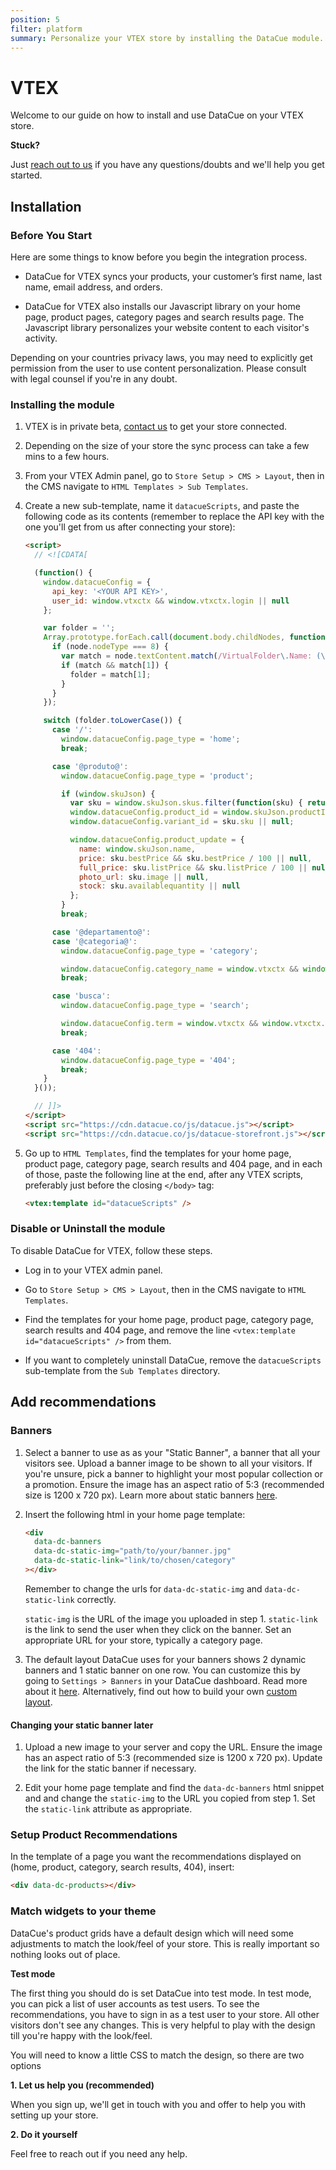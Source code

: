 ```yaml
---
position: 5
filter: platform
summary: Personalize your VTEX store by installing the DataCue module.
---
```


# VTEX <Badge text="beta" type="success"/>

Welcome to our guide on how to install and use DataCue on your VTEX store.

**Stuck?**

Just [reach out to us](https://datacue.co/contact) if you have any questions/doubts and we'll help you get started.

## Installation

### Before You Start

Here are some things to know before you begin the integration process.

- DataCue for VTEX syncs your products, your customer’s first name, last name, email address, and orders.

- DataCue for VTEX also installs our Javascript library on your home page, product pages, category pages and search results page. The Javascript library personalizes your website content to each visitor's activity.

Depending on your countries privacy laws, you may need to explicitly get permission from the user to use content personalization. Please consult with legal counsel if you're in any doubt.

### Installing the module

1. VTEX is in private beta, [contact us](https://datacue.co/contact) to get your store connected.

2. Depending on the size of your store the sync process can take a few mins to a few hours.

3. From your VTEX Admin panel, go to `Store Setup > CMS > Layout`, then in the CMS navigate to `HTML Templates > Sub Templates`.

4. Create a new sub-template, name it `datacueScripts`, and paste the following code as its contents (remember to replace the API key with the one you'll get from us after connecting your store):

    ```html
    <script>
      // <![CDATA[

      (function() {
        window.datacueConfig = {
          api_key: '<YOUR API KEY>',
          user_id: window.vtxctx && window.vtxctx.login || null
        };

        var folder = '';
        Array.prototype.forEach.call(document.body.childNodes, function(node) {
          if (node.nodeType === 8) {
            var match = node.textContent.match(/VirtualFolder\.Name: (\S+)/);
            if (match && match[1]) {
              folder = match[1];
            }
          }
        });

        switch (folder.toLowerCase()) {
          case '/':
            window.datacueConfig.page_type = 'home';
            break;

          case '@produto@':
            window.datacueConfig.page_type = 'product';

            if (window.skuJson) {
              var sku = window.skuJson.skus.filter(function(sku) { return sku.available; })[0] || {};
              window.datacueConfig.product_id = window.skuJson.productId;
              window.datacueConfig.variant_id = sku.sku || null;

              window.datacueConfig.product_update = {
                name: window.skuJson.name,
                price: sku.bestPrice && sku.bestPrice / 100 || null,
                full_price: sku.listPrice && sku.listPrice / 100 || null,
                photo_url: sku.image || null,
                stock: sku.availablequantity || null
              };
            }
            break;

          case '@departamento@':
          case '@categoria@':
            window.datacueConfig.page_type = 'category';

            window.datacueConfig.category_name = window.vtxctx && window.vtxctx.categoryName || null;
            break;

          case 'busca':
            window.datacueConfig.page_type = 'search';

            window.datacueConfig.term = window.vtxctx && window.vtxctx.searchTerm || null;
            break;

          case '404':
            window.datacueConfig.page_type = '404';
            break;
        }
      }());

      // ]]>
    </script>
    <script src="https://cdn.datacue.co/js/datacue.js"></script>
    <script src="https://cdn.datacue.co/js/datacue-storefront.js"></script>
    ```

5. Go up to `HTML Templates`, find the templates for your home page, product page, category page, search results and 404 page, and in each of those, paste the following line at the end, after any VTEX scripts, preferably just before the closing `</body>` tag:

    ```html
    <vtex:template id="datacueScripts" />
    ```

### Disable or Uninstall the module

To disable DataCue for VTEX, follow these steps.

- Log in to your VTEX admin panel.

- Go to `Store Setup > CMS > Layout`, then in the CMS navigate to `HTML Templates`.

- Find the templates for your home page, product page, category page, search results and 404 page, and remove the line `<vtex:template id="datacueScripts" />` from them.

- If you want to completely uninstall DataCue, remove the `datacueScripts` sub-template from the `Sub Templates` directory.

## Add recommendations

### Banners

1. Select a banner to use as as your "Static Banner", a banner that all your visitors see. Upload a banner image to be shown to all your visitors. If you're unsure, pick a banner to highlight your most popular collection or a promotion. Ensure the image has an aspect ratio of 5:3 (recommended size is 1200 x 720 px). Learn more about static banners [here](/banners).

2. Insert the following html in your home page template:

    ```html
    <div
      data-dc-banners
      data-dc-static-img="path/to/your/banner.jpg"
      data-dc-static-link="link/to/chosen/category"
    ></div>
    ```

    Remember to change the urls for `data-dc-static-img`  and `data-dc-static-link` correctly.

    `static-img` is the URL of the image you uploaded in step 1.
    `static-link` is the link to send the user when they click on the banner. Set an appropriate URL for your store, typically a category page.

3. The default layout DataCue uses for your banners shows 2 dynamic banners and 1 static banner on one row. You can customize this by going to `Settings > Banners` in your DataCue dashboard. Read more about it [here](/banners/layout.html). Alternatively, find out how to build your own [custom layout](#custom-layout).

#### Changing your static banner later

1. Upload a new image to your server and copy the URL. Ensure the image has an aspect ratio of 5:3 (recommended size is 1200 x 720 px). Update the link for the static banner if necessary.

2. Edit your home page template and find the `data-dc-banners` html snippet and and change the `static-img` to the URL you copied from step 1. Set the `static-link` attribute as appropriate.

### Setup Product Recommendations

In the template of a page you want the recommendations displayed on (home, product, category, search results, 404), insert:

```html
<div data-dc-products></div>
```

### Match widgets to your theme

DataCue's product grids have a default design which will need some adjustments to match the look/feel of your store. This is really important so nothing looks out of place.

**Test mode**

The first thing you should do is set DataCue into test mode. In test mode, you can pick a list of user accounts as test users. To see the recommendations, you have to sign in as a test user to your store. All other visitors don't see any changes. This is very helpful to play with the design till you're happy with the look/feel.

You will need to know a little CSS to match the design, so there are two options

**1. Let us help you (recommended)**

When you sign up, we'll get in touch with you and offer to help you with setting up your store.

**2. Do it yourself**

Feel free to reach out if you need any help.
